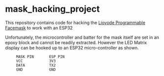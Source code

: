 # mask_hacking_project

This repository contains code for hacking the [Liovode Programmable Facemask](https://amzn.to/3giLWTn) to work with an ESP32

Unfortunately, the microcontroller and batter for the mask itself are set in an epoxy block and cannot be readily extracted. However the LED Matrix display can be hooked up to an ESP32 micro-controller as shown.

```
     MASK PIN       ESP PIN
     VCC            3V3
     DATA           TX2
     GND            GND
```

